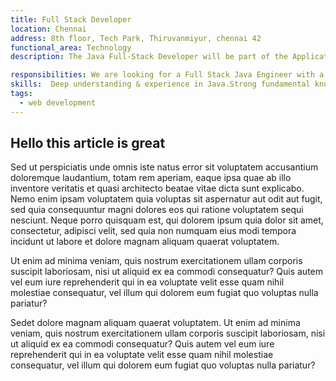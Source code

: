 ```yaml
---
title: Full Stack Developer
location: Chennai
address: 8th floor, Tech Park, Thiruvanmiyur, chennai 42 
functional_area: Technology
description: The Java Full-Stack Developer will be part of the Application Development with true experience from front-end development to SQL databases. The candidate will be responsible for the development, and support of the respective product modules. This profile is also expected to develop the frameworks and interaction models for the overall suite of systems.

responsibilities: We are looking for a Full Stack Java Engineer with a strong interest in designing, building, deploying, and operating web tools and services that process enormous quantities of data in performant ways. Participates in the full SDLC/Agile cycle engagements, including meetings, iterative development, and design sessions. Solves technical problems using cutting edge technologies and best practices. Mentor teammates and support them in solving critical challenges. Contribute technical expertise to all projects as required
skills:  Deep understanding & experience in Java.Strong fundamental knowledge in Object-Oriented Design Principles, Data Structures, Algorithms, SQL. More than 1+ years of experience building large-scale software applications. Some experience with web application development using JavaScript, JQuery, HTML5, CSS, JSON, RESTful Web Services. Experience with one or more of the following databases- Postgres, SQL Server or MySQL. Familiarity with front-end technologies, HTML, CSS, the angular and JavaScript experience is plus, should have the aptitude to learn front-end development. Experience with jUnit and other testing frameworks is a plus. Experience in working with web application performance monitor and monitoring tools is a plus
tags: 
  - web development
---
```

## Hello this article is great

Sed ut perspiciatis unde omnis iste natus error sit voluptatem accusantium doloremque laudantium, totam rem aperiam, eaque ipsa quae ab illo inventore veritatis et quasi architecto beatae vitae dicta sunt explicabo. Nemo enim ipsam voluptatem quia voluptas sit aspernatur aut odit aut fugit, sed quia consequuntur magni dolores eos qui ratione voluptatem sequi nesciunt. Neque porro quisquam est, qui dolorem ipsum quia dolor sit amet, consectetur, adipisci velit, sed quia non numquam eius modi tempora incidunt ut labore et dolore magnam aliquam quaerat voluptatem. 

Ut enim ad minima veniam, quis nostrum exercitationem ullam corporis suscipit laboriosam, nisi ut aliquid ex ea commodi consequatur? Quis autem vel eum iure reprehenderit qui in ea voluptate velit esse quam nihil molestiae consequatur, vel illum qui dolorem eum fugiat quo voluptas nulla pariatur?

Sedet dolore magnam aliquam quaerat voluptatem. Ut enim ad minima veniam, quis nostrum exercitationem ullam corporis suscipit laboriosam, nisi ut aliquid ex ea commodi consequatur? Quis autem vel eum iure reprehenderit qui in ea voluptate velit esse quam nihil molestiae consequatur, vel illum qui dolorem eum fugiat quo voluptas nulla pariatur?
